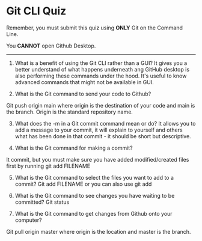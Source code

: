 # Git CLI Quiz

Remember, you must submit this quiz using **ONLY** Git on the Command Line.

You **CANNOT** open Github Desktop.

---

1. What is a benefit of using the Git CLI rather than a GUI?
   It gives you a better understand of what happens underneath ang GitHub desktop is also performing these commands under the hood. It's useful to know advanced commands that might not be available in GUI.

2. What is the Git command to send your code to Github?

Git push origin main where origin is the destination of your code and main is the branch. Origin is the standard repository name.

<!-- Write your answer here -->

3. What does the -m in a Git commit command mean or do?
   It allows you to add a message to your commit, it will explain to yourself and others what has been done in that commit - it should be short but descriptive.

<!-- Write your answer here -->

4. What is the Git command for making a commit?

It commit, but you must make sure you have added modified/created files first by running git add FILENAME

5. What is the Git command to select the files you want to add to a commit?
   Git add FILENAME or you can also use git add

6. What is the Git command to see changes you have waiting to be committed?
   Git status

7. What is the Git command to get changes from Github onto your computer?

Git pull origin master where origin is the location and master is the branch.
